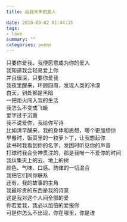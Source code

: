 ```yaml
---
title: 给我未来的爱人

date: 2018-08-02 01:44:15
tags: 
- love
summary: ""
categories: poems
---
```

只要你爱我，我便愿意成为你的爱人\
我知道我会轻易爱上你\
并且很深，只要你爱我\
我夜里醒来，环顾四周，发现人类的冷漠\
白天，到处都是黑暗\
一把炬火闯入我的生活\
我怎么不变成飞蛾\
爱字过于沉重\
我不说爱你，我给你写诗\
比如清早醒来，我的身体和思想，哪个更加想你\
早餐时，饭菜里的一粒萝卜丁，让我想起你\
读书时我看到你的名字，发困时听见你的声音\
打球时我会全神贯注的，那是我唯一不爱你的时间\
我纠集天上的云、地上的树\
颜色、气味、口感、韵律的一切混合\
我把它们同你联系\
还有，我的故事的主角\
我最珍贵的东西是我的诗意\
这是我对这个人间全部的爱\
你若爱我，我必以加倍的爱报你\
可是你怎么不出现，你在哪里，你是谁
